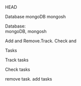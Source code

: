 

 HEAD
 
 Database  mongoDB mongosh

 Database:  
 mongoDB, mongosh

 Add and Remove.Track. Check and

 Tasks

 Track tasks
  
 Check tasks

 remove task. 
 add tasks
